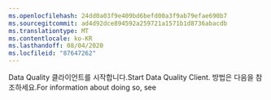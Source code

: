 ```yaml
---
ms.openlocfilehash: 24dd0a03f9e409bd6befd00a3f9ab79efae690b7
ms.sourcegitcommit: ad4d92dce894592a259721a1571b1d8736abacdb
ms.translationtype: MT
ms.contentlocale: ko-KR
ms.lasthandoff: 08/04/2020
ms.locfileid: "87647262"
---
```

<span data-ttu-id="c7e7f-101">Data Quality 클라이언트를 시작합니다.</span><span class="sxs-lookup"><span data-stu-id="c7e7f-101">Start Data Quality Client.</span></span> <span data-ttu-id="c7e7f-102">방법은 다음을 참조하세요.</span><span class="sxs-lookup"><span data-stu-id="c7e7f-102">For information about doing so, see</span></span>
